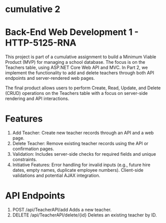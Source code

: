 # cumulative 2
# Back-End Web Development 1 - HTTP-5125-RNA

This project is part of a cumulative assignment to build a Minimum Viable Product (MVP) for managing a school database. The focus is on the Teachers table, using ASP.NET Core Web API and MVC. In Part 2, we implement the functionality to add and delete teachers through both API endpoints and server-rendered web pages.

The final product allows users to perform Create, Read, Update, and Delete (CRUD) operations on the Teachers table with a focus on server-side rendering and API interactions.

# Features
1. Add Teacher: Create new teacher records through an API and a web page.
2. Delete Teacher: Remove existing teacher records using the API or confirmation pages.
3. Validation: Includes server-side checks for required fields and unique constraints.
4. Initiative Features:
   Error handling for invalid inputs (e.g., future hire dates, empty names, duplicate employee numbers).
   Client-side validations and potential AJAX integration.

# API Endpoints
 1. POST /api/TeacherAPI/add
    Adds a new teacher.
 2. DELETE /api/TeacherAPI/delete/{id}
    Deletes an existing teacher by ID.
